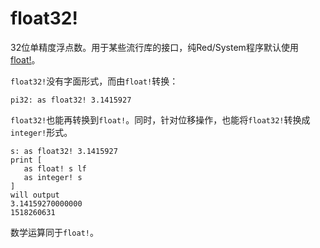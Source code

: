 # float32!

32位单精度浮点数。用于某些流行库的接口，纯Red/System程序默认使用[float!](float.md)。

`float32!`没有字面形式，而由`float!`转换：

```
pi32: as float32! 3.1415927
```

`float32!`也能再转换到`float!`。同时，针对位移操作，也能将`float32!`转换成`integer!`形式。

```
s: as float32! 3.1415927
print [
   as float! s lf
   as integer! s
]
will output
3.14159270000000
1518260631
```
数学运算同于`float!`。
